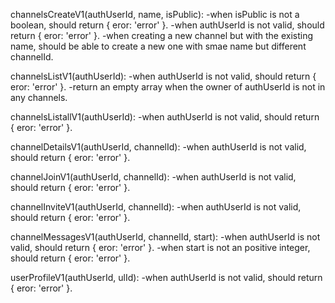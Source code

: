 channelsCreateV1(authUserId, name, isPublic):
-when isPublic is not a boolean, should return { eror: 'error' }.
-when authUserId is not valid, should return { eror: 'error' }.
-when creating a new channel but with the existing name, should be able to create a new one with smae name but different channelId.

channelsListV1(authUserId):
-when authUserId is not valid, should return { eror: 'error' }.
-return an empty array when the owner of authUserId is not in any channels.

channelsListallV1(authUserId):
-when authUserId is not valid, should return { eror: 'error' }.

channelDetailsV1(authUserId, channelId):
-when authUserId is not valid, should return { eror: 'error' }.

channelJoinV1(authUserId, channelId):
-when authUserId is not valid, should return { eror: 'error' }.

channelInviteV1(authUserId, channelId):
-when authUserId is not valid, should return { eror: 'error' }.

channelMessagesV1(authUserId, channelId, start):
-when authUserId is not valid, should return { eror: 'error' }.
-when start is not an positive integer, should return { eror: 'error' }.

userProfileV1(authUserId, ulId):
-when authUserId is not valid, should return { eror: 'error' }.
